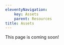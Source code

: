```yaml
---
eleventyNavigation:
    key: Assets
    parent: Resources
title: Assets
---
```


This page is coming soon!
